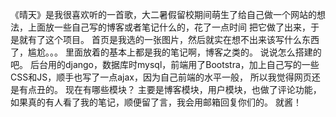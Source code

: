 《晴天》是我很喜欢听的一首歌，大二暑假留校期间萌生了给自己做一个网站的想法，上面放一些自己写的博客或者笔记什么的，花了一点时间
把它做了出来，于是就有了这个项目。
首页是我选的一张图片，然后就实在想不出来该写什么东西了，尴尬。。。
里面放着的基本上都是我的笔记啊，博客之类的。
说说怎么搭建的吧。
后台用的django，数据库时mysql，前端用了Bootstra，加上自己写的一些CSS和JS，顺手也写了一点ajax，因为自己前端的水平一般，
所以我觉得网页还是有点丑的。
现在有哪些模块？
主要是博客模块，用户模块，也做了评论功能，如果真的有人看了我的笔记，顺便留了言，我会用邮箱回复你们的。
就酱！
